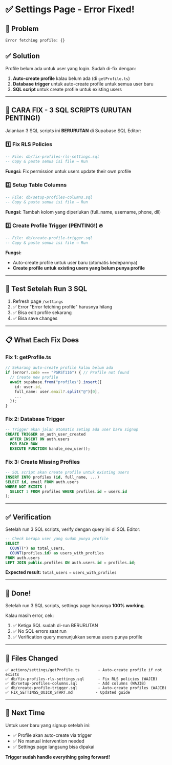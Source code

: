 # ✅ Settings Page - Error Fixed!

## 🎯 Problem
```
Error fetching profile: {}
```

## ✅ Solution
Profile belum ada untuk user yang login. Sudah di-fix dengan:

1. **Auto-create profile** kalau belum ada (di `getProfile.ts`)
2. **Database trigger** untuk auto-create profile untuk semua user baru
3. **SQL script** untuk create profile untuk existing users

---

## 🚀 CARA FIX - 3 SQL SCRIPTS (URUTAN PENTING!)

Jalankan 3 SQL scripts ini **BERURUTAN** di Supabase SQL Editor:

### 1️⃣ Fix RLS Policies
```sql
-- File: db/fix-profiles-rls-settings.sql
-- Copy & paste semua isi file → Run
```
**Fungsi:** Fix permission untuk users update their own profile

### 2️⃣ Setup Table Columns  
```sql
-- File: db/setup-profiles-columns.sql
-- Copy & paste semua isi file → Run
```
**Fungsi:** Tambah kolom yang diperlukan (full_name, username, phone, dll)

### 3️⃣ Create Profile Trigger (PENTING!) 🔥
```sql
-- File: db/create-profile-trigger.sql
-- Copy & paste semua isi file → Run
```
**Fungsi:** 
- Auto-create profile untuk user baru (otomatis kedepannya)
- **Create profile untuk existing users yang belum punya profile**

---

## 🧪 Test Setelah Run 3 SQL

1. Refresh page `/settings`
2. ✅ Error "Error fetching profile" harusnya hilang
3. ✅ Bisa edit profile sekarang
4. ✅ Bisa save changes

---

## 📋 What Each Fix Does

### Fix 1: getProfile.ts
```typescript
// Sekarang auto-create profile kalau belum ada
if (error?.code === "PGRST116") { // Profile not found
  // Create new profile
  await supabase.from("profiles").insert({
    id: user.id,
    full_name: user.email?.split("@")[0],
    ...
  });
}
```

### Fix 2: Database Trigger
```sql
-- Trigger akan jalan otomatis setiap ada user baru signup
CREATE TRIGGER on_auth_user_created
  AFTER INSERT ON auth.users
  FOR EACH ROW
  EXECUTE FUNCTION handle_new_user();
```

### Fix 3: Create Missing Profiles
```sql
-- SQL script akan create profile untuk existing users
INSERT INTO profiles (id, full_name, ...)
SELECT id, email FROM auth.users
WHERE NOT EXISTS (
  SELECT 1 FROM profiles WHERE profiles.id = users.id
);
```

---

## ✅ Verification

Setelah run 3 SQL scripts, verify dengan query ini di SQL Editor:

```sql
-- Check berapa user yang sudah punya profile
SELECT 
  COUNT(*) as total_users,
  COUNT(profiles.id) as users_with_profiles
FROM auth.users
LEFT JOIN public.profiles ON auth.users.id = profiles.id;
```

**Expected result:** `total_users` = `users_with_profiles`

---

## 🎉 Done!

Setelah run 3 SQL scripts, settings page harusnya **100% working**.

Kalau masih error, cek:
1. ✅ Ketiga SQL sudah di-run BERURUTAN
2. ✅ No SQL errors saat run
3. ✅ Verification query menunjukkan semua users punya profile

---

## 📁 Files Changed

```
✅ actions/settings/getProfile.ts        - Auto-create profile if not exists
✅ db/fix-profiles-rls-settings.sql      - Fix RLS policies (WAJIB)
✅ db/setup-profiles-columns.sql         - Add columns (WAJIB)
✅ db/create-profile-trigger.sql         - Auto-create profiles (WAJIB)
✅ FIX_SETTINGS_QUICK_START.md          - Updated guide
```

---

## 🚀 Next Time

Untuk user baru yang signup setelah ini:
- ✅ Profile akan auto-create via trigger
- ✅ No manual intervention needed
- ✅ Settings page langsung bisa dipakai

**Trigger sudah handle everything going forward!**
